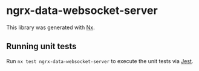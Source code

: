 # ngrx-data-websocket-server

This library was generated with [Nx](https://nx.dev).

## Running unit tests

Run `nx test ngrx-data-websocket-server` to execute the unit tests via [Jest](https://jestjs.io).
